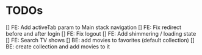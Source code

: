 # TODOs
[] FE: Add activeTab param to Main stack navigation
[] FE: Fix redirect before and after login
[] FE: Fix logout
[] FE: Add shimmering / loading state
[] FE: Search TV shows
[] BE: add movies to favorites (default collection)
[] BE: create collection and add movies to it